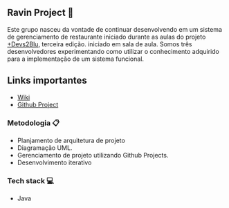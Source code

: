 ## Ravin Project 🍲

Este grupo nasceu da vontade de continuar desenvolvendo em um sistema de gerenciamento de restaurante iniciado durante as aulas do projeto [+Devs2Blu](https://www.devs2blu.com.br/), terceira edição. iniciado em sala de aula. Somos três desenvolvedores experimentando como utilizar o conhecimento adquirido para a implementação de um sistema funcional.

## Links importantes
- [Wiki](https://github.com/RavinProject/ProjetoRavin/wiki)
- [Github Project](https://github.com/orgs/RavinProject/projects/2)

### Metodologia 📋

- Planjamento de arquitetura de projeto
- Diagramação UML.
- Gerenciamento de projeto utilizando Github Projects.
- Desenvolvimento iterativo

### Tech stack 💻

- Java
<!--

**Here are some ideas to get you started:**

🙋‍♀️ A short introduction - what is your organization all about?
🌈 Contribution guidelines - how can the community get involved?
👩‍💻 Useful resources - where can the community find your docs? Is there anything else the community should know?
🍿 Fun facts - what does your team eat for breakfast?
🧙 Remember, you can do mighty things with the power of [Markdown](https://docs.github.com/github/writing-on-github/getting-started-with-writing-and-formatting-on-github/basic-writing-and-formatting-syntax)
-->
